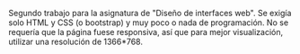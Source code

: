 Segundo trabajo para la asignatura de "Diseño de interfaces web". Se exigía solo HTML y CSS (o bootstrap) y muy poco o nada de programación.
No se requería que la página fuese responsiva, así que para mejor visualización, utilizar una resolución de 1366*768.